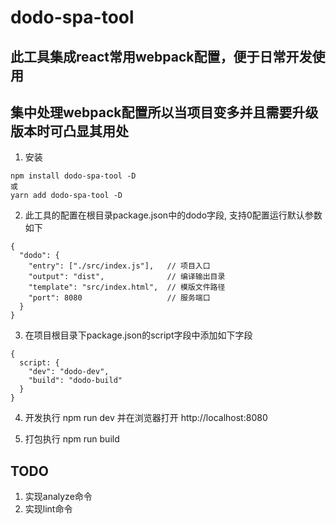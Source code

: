 # dodo-spa-tool

## 此工具集成react常用webpack配置，便于日常开发使用
## 集中处理webpack配置所以当项目变多并且需要升级版本时可凸显其用处

1. 安装
```
npm install dodo-spa-tool -D 
或
yarn add dodo-spa-tool -D
```

2. 此工具的配置在根目录package.json中的dodo字段, 支持0配置运行默认参数如下

```
{
  "dodo": {
    "entry": ["./src/index.js"],   // 项目入口
    "output": "dist",              // 编译输出目录
    "template": "src/index.html",  // 模版文件路径
    "port": 8080                   // 服务端口
  } 
}
```

3. 在项目根目录下package.json的script字段中添加如下字段

```
{
  script: {
    "dev": "dodo-dev",
    "build": "dodo-build"
  }
}
```

4. 开发执行 npm run dev 并在浏览器打开 http://localhost:8080

5. 打包执行 npm run build

## TODO 
1. 实现analyze命令
2. 实现lint命令